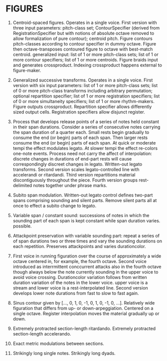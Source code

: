 FIGURES
=======

1.  Centroid-spaced figures. Operates in a single voice. First version with
    three input parameters: pitch-class set; ContourSpecifier (derived from
    RegistrationSpecifier but with notions of absolute octave removed to allow
    formalization of pure contour); centroid pitch. Figure contours
    pitch-classes according to contour specifier in dummy octave. Figure then
    octave-transposes contoured figure to octave with best-match centroid.
    generalized input: list of 1 or more pitch-class sets; list of 1 or more
    contour specifiers; list of 1 or more centroids. Figure braids input and
    generates crossproduct. Indexing crossproduct happens external to
    figure-maker.

2.  Generalized successive transforms. Operates in a single voice. First
    version with six input parameters: list of 1 or more pitch-class sets; list
    of 0 or more pitch-class transforms including arbitrary permutation;
    optional repartition specifier; list of 1 or more registration specifiers;
    list of 0 or more simultaneity specifiers; list of 1 or more rhythm-makers.
    Figure outputs crossproduct. Repartition specifier allows differently sized
    output cells. Registration specifiers allow disjunct register.

3.  Process that develops release points of a series of notes held constant in
    their span durations. Consider a series of consecutive notes carrying the
    span duration of a quarter each. Small rests begin gradually to consume the
    end (or begin) parts of each span. Then larger rests consume the end (or
    begin) parts of each span. At quick or moderate tempi the effect modulates
    legato. At slower tempi the effect re-colors one-note events. Process need
    not carry the affect of interpolation: discrete changes in durations of
    end-part rests will cause correspondingly discreet changes in legato.
    Written-out legato transforms. Second version scales legato-controlled line
    with accelerandi or ritardandi. Third version repartitions material
    discontiguously throughout the piece. Fourth version groups rest-delimited
    notes together under phrase marks.

4.  Subito span modulation. Written-out legato control defines two-part spans
    comprising sounding and silent parts. Remove silent parts all at once
    to effect a subito change to legato.
    
5.  Variable span / constant sound: successions of notes in which the sounding
    part of each span is kept constant while span duration varies. possible.

6.  Attackpoint preservation with variable sounding part: repeat a series of
    of span durations two or three times and vary the sounding durations on
    each repetition. Preserves attackpoints and varies durationcolor.

7.  First voice in running figuration over the course of approximately a wide
    octave centered in, for example, the fourth octave. Second voice introduced
    as interrmittent conccurrent attacks also in the fourth octave though
    always below the note currently sounding in the upper voice to
    avoid voice crossing. Durationcolor variation follows from written duration
    variation of the notes in the lower voice. upper voice is a stream and
    lower voice is a rest-interpolated line. Second version develops
    lower note durations from fast to slow to fast again.

8.  Sinus contour given by [..., 0, 1, 0, -1, 0, 1, 0, -1, 0, ...]. Relatively
    wide figuration that differs from up- or down-arpeggiation. Centered on a
    single octave. Register interpolation moves the material gradually up or
    down.

9.  Extremely protracted section-length ritardando. Extremely protracted
    section-length accelerando.

10. Exact metric modulations between sections.

11. Strikingly long single notes. Strikingly long dyads.
